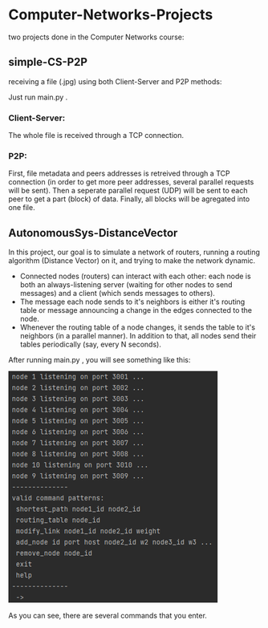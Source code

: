 # Computer-Networks-Projects
two projects done in the Computer Networks course:

## simple-CS-P2P
receiving a file (.jpg) using both Client-Server and P2P methods:

Just run main.py .

### Client-Server:
The whole file is received through a TCP connection.

### P2P:
First, file metadata and peers addresses is retreived through a TCP connection (in order to get more peer addresses, several parallel requests will be sent).
Then a seperate parallel request (UDP) will be sent to each peer to get a part (block) of data.
Finally, all blocks will be agregated into one file.

## AutonomousSys-DistanceVector
In this project, our goal is to simulate a network of routers, running a routing algorithm (Distance Vector) on it, and trying to make the network dynamic. 
- Connected nodes (routers) can interact with each other: each node is both an always-listening server (waiting for other nodes to send messages) and a client (which sends messages to others). 
- The message each node sends to it's neighbors is either it's routing table or message announcing a change in the edges connected to the node.
- Whenever the routing table of a node changes, it sends the table to it's neighbors (in a parallel manner). In addition to that, all nodes send their tables periodically (say, every N seconds).

After running main.py , you will see something like this:

<img src="https://github.com/MJSahebnasi/Computer-Networks-Projects/blob/update/readme_img.PNG"></img>

As you can see, there are several commands that you enter.

